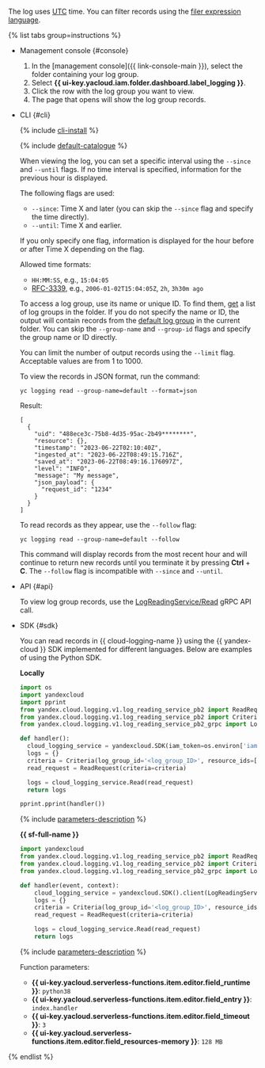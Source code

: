The log uses [UTC](https://en.wikipedia.org/wiki/Coordinated_Universal_Time) time. You can filter records using the [filer expression language](../../logging/concepts/filter.md).

{% list tabs group=instructions %}

- Management console {#console}

   1. In the [management console]({{ link-console-main }}), select the folder containing your log group.
   1. Select **{{ ui-key.yacloud.iam.folder.dashboard.label_logging }}**.
   1. Click the row with the log group you want to view.
   1. The page that opens will show the log group records.

- CLI {#cli}

   {% include [cli-install](../cli-install.md) %}

   {% include [default-catalogue](../default-catalogue.md) %}

   When viewing the log, you can set a specific interval using the `--since` and `--until` flags. If no time interval is specified, information for the previous hour is displayed.

   The following flags are used:

   * `--since`: Time X and later (you can skip the `--since` flag and specify the time directly).
   * `--until`: Time X and earlier.

   If you only specify one flag, information is displayed for the hour before or after Time X depending on the flag.

   Allowed time formats:

   * `HH:MM:SS`, e.g., `15:04:05`
   * [RFC-3339](https://www.ietf.org/rfc/rfc3339.txt), e.g., `2006-01-02T15:04:05Z`, `2h`, `3h30m ago`

   To access a log group, use its name or unique ID. To find them, [get](../../logging/operations/list.md) a list of log groups in the folder. If you do not specify the name or ID, the output will contain records from the [default log group](../../logging/concepts/log-group.md) in the current folder. You can skip the `--group-name` and `--group-id` flags and specify the group name or ID directly.

   You can limit the number of output records using the `--limit` flag. Acceptable values are from 1 to 1000.

   To view the records in JSON format, run the command:

   ```
   yc logging read --group-name=default --format=json
   ```

   Result:

   ```
   [
     {
       "uid": "488ece3c-75b8-4d35-95ac-2b49********",
       "resource": {},
       "timestamp": "2023-06-22T02:10:40Z",
       "ingested_at": "2023-06-22T08:49:15.716Z",
       "saved_at": "2023-06-22T08:49:16.176097Z",
       "level": "INFO",
       "message": "My message",
       "json_payload": {
         "request_id": "1234"
       }
     }
   ]
   ```

   To read records as they appear, use the `--follow` flag:

   ```
   yc logging read --group-name=default --follow
   ```

   This command will display records from the most recent hour and will continue to return new records until you terminate it by pressing **Ctrl** + **C**. The `--follow` flag is incompatible with `--since` and `--until`.

- API {#api}

   To view log group records, use the [LogReadingService/Read](../../logging/api-ref/grpc/log_reading_service.md#Read) gRPC API call.

- SDK {#sdk}

   You can read records in {{ cloud-logging-name }} using the {{ yandex-cloud }} SDK implemented for different languages. Below are examples of using the Python SDK.

   **Locally**

   ```python
   import os
   import yandexcloud
   import pprint
   from yandex.cloud.logging.v1.log_reading_service_pb2 import ReadRequest
   from yandex.cloud.logging.v1.log_reading_service_pb2 import Criteria
   from yandex.cloud.logging.v1.log_reading_service_pb2_grpc import LogReadingServiceStub

   def handler():
     cloud_logging_service = yandexcloud.SDK(iam_token=os.environ['iam']).client(LogReadingServiceStub)
     logs = {}
     criteria = Criteria(log_group_id='<log_group_ID>', resource_ids=['<resource_ID>'])
     read_request = ReadRequest(criteria=criteria)

     logs = cloud_logging_service.Read(read_request)
     return logs

   pprint.pprint(handler())
   ```

   {% include [parameters-description](parameters-description.md) %}

   **{{ sf-full-name }}**

   ```python
   import yandexcloud
   from yandex.cloud.logging.v1.log_reading_service_pb2 import ReadRequest
   from yandex.cloud.logging.v1.log_reading_service_pb2 import Criteria
   from yandex.cloud.logging.v1.log_reading_service_pb2_grpc import LogReadingServiceStub

   def handler(event, context):
       cloud_logging_service = yandexcloud.SDK().client(LogReadingServiceStub)
       logs = {}
       criteria = Criteria(log_group_id='<log_group_ID>', resource_ids=['<resource_ID>'])
       read_request = ReadRequest(criteria=criteria)

       logs = cloud_logging_service.Read(read_request)
       return logs
   ```

   {% include [parameters-description](parameters-description.md) %}

   Function parameters:
   * **{{ ui-key.yacloud.serverless-functions.item.editor.field_runtime }}**: `python38`
   * **{{ ui-key.yacloud.serverless-functions.item.editor.field_entry }}**: `index.handler`
   * **{{ ui-key.yacloud.serverless-functions.item.editor.field_timeout }}**: `3`
   * **{{ ui-key.yacloud.serverless-functions.item.editor.field_resources-memory }}**: `128 MB`

{% endlist %}